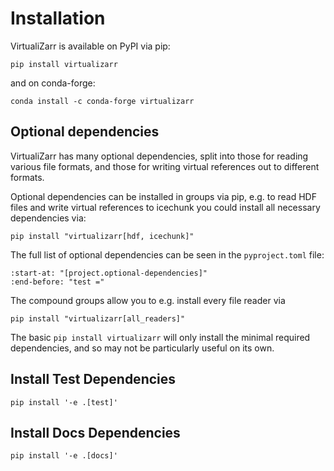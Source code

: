 # Installation

VirtualiZarr is available on PyPI via pip:

```shell
pip install virtualizarr
```

and on conda-forge:

```shell
conda install -c conda-forge virtualizarr
```

## Optional dependencies

VirtualiZarr has many optional dependencies, split into those for reading various file formats, and those for writing virtual references out to different formats.

Optional dependencies can be installed in groups via pip, e.g. to read HDF files and write virtual references to icechunk you could install all necessary dependencies via:

```shell
pip install "virtualizarr[hdf, icechunk]"
```

The full list of optional dependencies can be seen in the `pyproject.toml` file:

```{literalinclude} ../pyproject.toml
:start-at: "[project.optional-dependencies]"
:end-before: "test ="

```

The compound groups allow you to e.g. install every file reader via 

```shell
pip install "virtualizarr[all_readers]"
```

The basic `pip install virtualizarr` will only install the minimal required dependencies, and so may not be particularly useful on its own.

## Install Test Dependencies

```shell
pip install '-e .[test]'
```


## Install Docs Dependencies

```shell
pip install '-e .[docs]'
```
